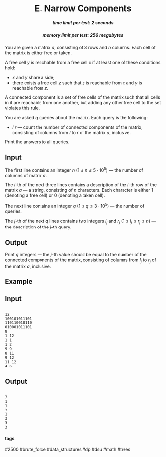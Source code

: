 <h1 style='text-align: center;'> E. Narrow Components</h1>

<h5 style='text-align: center;'>time limit per test: 2 seconds</h5>
<h5 style='text-align: center;'>memory limit per test: 256 megabytes</h5>

You are given a matrix $a$, consisting of $3$ rows and $n$ columns. Each cell of the matrix is either free or taken.

A free cell $y$ is reachable from a free cell $x$ if at least one of these conditions hold: 

* $x$ and $y$ share a side;
* there exists a free cell $z$ such that $z$ is reachable from $x$ and $y$ is reachable from $z$.

A connected component is a set of free cells of the matrix such that all cells in it are reachable from one another, but adding any other free cell to the set violates this rule.

You are asked $q$ queries about the matrix. Each query is the following: 

* $l$ $r$ — count the number of connected components of the matrix, consisting of columns from $l$ to $r$ of the matrix $a$, inclusive.

Print the answers to all queries.

## Input

The first line contains an integer $n$ ($1 \le n \le 5 \cdot 10^5$) — the number of columns of matrix $a$.

The $i$-th of the next three lines contains a description of the $i$-th row of the matrix $a$ — a string, consisting of $n$ characters. Each character is either $1$ (denoting a free cell) or $0$ (denoting a taken cell).

The next line contains an integer $q$ ($1 \le q \le 3 \cdot 10^5$) — the number of queries.

The $j$-th of the next $q$ lines contains two integers $l_j$ and $r_j$ ($1 \le l_j \le r_j \le n$) — the description of the $j$-th query.

## Output

Print $q$ integers — the $j$-th value should be equal to the number of the connected components of the matrix, consisting of columns from $l_j$ to $r_j$ of the matrix $a$, inclusive.

## Example

## Input


```

12
100101011101
110110010110
010001011101
8
1 12
1 1
1 2
9 9
8 11
9 12
11 12
4 6

```
## Output


```

7
1
1
2
1
3
3
3

```


#### tags 

#2500 #brute_force #data_structures #dp #dsu #math #trees 